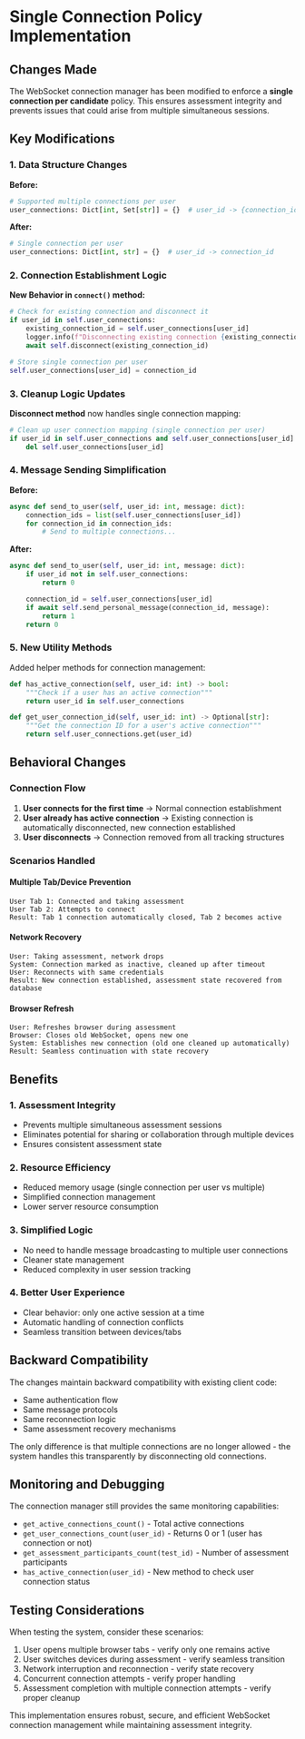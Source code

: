 # Single Connection Policy Implementation

## Changes Made

The WebSocket connection manager has been modified to enforce a **single connection per candidate** policy. This ensures assessment integrity and prevents issues that could arise from multiple simultaneous sessions.

## Key Modifications

### 1. Data Structure Changes

**Before:**

```python
# Supported multiple connections per user
user_connections: Dict[int, Set[str]] = {}  # user_id -> {connection_ids}
```

**After:**

```python
# Single connection per user
user_connections: Dict[int, str] = {}  # user_id -> connection_id
```

### 2. Connection Establishment Logic

**New Behavior in `connect()` method:**

```python
# Check for existing connection and disconnect it
if user_id in self.user_connections:
    existing_connection_id = self.user_connections[user_id]
    logger.info(f"Disconnecting existing connection {existing_connection_id} for user {user_id}")
    await self.disconnect(existing_connection_id)

# Store single connection per user
self.user_connections[user_id] = connection_id
```

### 3. Cleanup Logic Updates

**Disconnect method** now handles single connection mapping:

```python
# Clean up user connection mapping (single connection per user)
if user_id in self.user_connections and self.user_connections[user_id] == connection_id:
    del self.user_connections[user_id]
```

### 4. Message Sending Simplification

**Before:**

```python
async def send_to_user(self, user_id: int, message: dict):
    connection_ids = list(self.user_connections[user_id])
    for connection_id in connection_ids:
        # Send to multiple connections...
```

**After:**

```python
async def send_to_user(self, user_id: int, message: dict):
    if user_id not in self.user_connections:
        return 0

    connection_id = self.user_connections[user_id]
    if await self.send_personal_message(connection_id, message):
        return 1
    return 0
```

### 5. New Utility Methods

Added helper methods for connection management:

```python
def has_active_connection(self, user_id: int) -> bool:
    """Check if a user has an active connection"""
    return user_id in self.user_connections

def get_user_connection_id(self, user_id: int) -> Optional[str]:
    """Get the connection ID for a user's active connection"""
    return self.user_connections.get(user_id)
```

## Behavioral Changes

### Connection Flow

1. **User connects for the first time** → Normal connection establishment
2. **User already has active connection** → Existing connection is automatically disconnected, new connection established
3. **User disconnects** → Connection removed from all tracking structures

### Scenarios Handled

#### Multiple Tab/Device Prevention

```
User Tab 1: Connected and taking assessment
User Tab 2: Attempts to connect
Result: Tab 1 connection automatically closed, Tab 2 becomes active
```

#### Network Recovery

```
User: Taking assessment, network drops
System: Connection marked as inactive, cleaned up after timeout
User: Reconnects with same credentials
Result: New connection established, assessment state recovered from database
```

#### Browser Refresh

```
User: Refreshes browser during assessment
Browser: Closes old WebSocket, opens new one
System: Establishes new connection (old one cleaned up automatically)
Result: Seamless continuation with state recovery
```

## Benefits

### 1. Assessment Integrity

- Prevents multiple simultaneous assessment sessions
- Eliminates potential for sharing or collaboration through multiple devices
- Ensures consistent assessment state

### 2. Resource Efficiency

- Reduced memory usage (single connection per user vs multiple)
- Simplified connection management
- Lower server resource consumption

### 3. Simplified Logic

- No need to handle message broadcasting to multiple user connections
- Cleaner state management
- Reduced complexity in user session tracking

### 4. Better User Experience

- Clear behavior: only one active session at a time
- Automatic handling of connection conflicts
- Seamless transition between devices/tabs

## Backward Compatibility

The changes maintain backward compatibility with existing client code:

- Same authentication flow
- Same message protocols
- Same reconnection logic
- Same assessment recovery mechanisms

The only difference is that multiple connections are no longer allowed - the system handles this transparently by disconnecting old connections.

## Monitoring and Debugging

The connection manager still provides the same monitoring capabilities:

- `get_active_connections_count()` - Total active connections
- `get_user_connections_count(user_id)` - Returns 0 or 1 (user has connection or not)
- `get_assessment_participants_count(test_id)` - Number of assessment participants
- `has_active_connection(user_id)` - New method to check user connection status

## Testing Considerations

When testing the system, consider these scenarios:

1. User opens multiple browser tabs - verify only one remains active
2. User switches devices during assessment - verify seamless transition
3. Network interruption and reconnection - verify state recovery
4. Concurrent connection attempts - verify proper handling
5. Assessment completion with multiple connection attempts - verify proper cleanup

This implementation ensures robust, secure, and efficient WebSocket connection management while maintaining assessment integrity.

